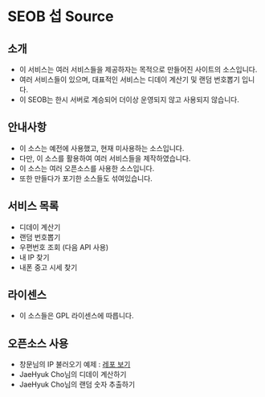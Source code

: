 # SEOB 섭 Source

## 소개
- 이 서비스는 여러 서비스들을 제공하자는 목적으로 만들어진 사이트의 소스입니다.
- 여러 서비스들이 있으며, 대표적인 서비스는 디데이 계산기 및 랜덤 번호뽑기 입니다.
- 이 SEOB는 한시 서버로 계승되어 더이상 운영되지 않고 사용되지 않습니다.

## 안내사항
- 이 소스는 예전에 사용했고, 현재 미사용하는 소스입니다.
- 다만, 이 소스를 활용하여 여러 서비스들을 제작하였습니다.
- 이 소스는 여러 오픈소스를 사용한 소스입니다.
- 또한 만들다가 포기한 소스들도 섞여있습니다.

## 서비스 목록
- 디데이 계산기
- 랜덤 번호뽑기
- 우편번호 조회 (다음 API 사용)
- 내 IP 찾기
- 내폰 중고 시세 찾기

## 라이센스
- 이 소스들은 GPL 라이센스에 따릅니다.

## 오픈소스 사용
- 창문님의 IP 불러오기 예제 : [레포 보기](https://github.com/search?p=2&q=winsub&type=Repositories)
- JaeHyuk Cho님의 디데이 계산하기
- JaeHyuk Cho님의 랜덤 숫자 추출하기
